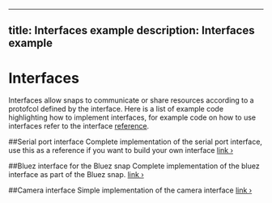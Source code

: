 ----
title: Interfaces example
description: Interfaces example
----

# Interfaces

Interfaces allow snaps to communicate or share resources according to a protofcol defined by the interface. Here is a list of example code highlighting how to implement interfaces, for example code on how to use interfaces refer to the interface [reference](http://snapcraft.io/docs/reference/interfaces).


##Serial port interface
Complete implementation of the serial port interface, use this as a reference if you want to build your own interface
[link ›](https://github.com/snapcore/snapd/blob/98c8e937625ce3134cf17025d8f0eb3e1016259a/interfaces/builtin/serial_port.go)

##Bluez interface for the Bluez snap
Complete implementation of the bluez interface as part of the Bluez snap.
[link ›](http://bazaar.launchpad.net/~ssweeny/bluez/snappy-interface/files)

##Camera interface
Simple implementation of the camera interface 
[link ›](https://github.com/snapcore/snapd/blob/98c8e937625ce3134cf17025d8f0eb3e1016259a/interfaces/builtin/camera.go)
